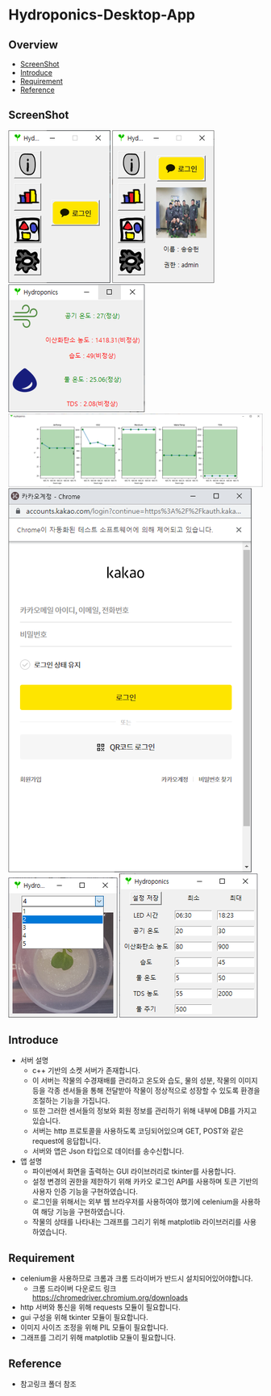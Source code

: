 # Hydroponics-Desktop-App

## Overview
- [ScreenShot](#ScreenShot)
- [Introduce](#Introduce)
- [Requirement](#Requirement)
- [Reference](#Reference) 
## ScreenShot


<img src="screenshots/before_login.png" alt="로그인 전"></img>
<img src="screenshots/after_login.png" alt="로그인 후"></img> 
<img src="screenshots/info.png" alt="개요 창"></img>
<img src="screenshots/graph.png" alt="그래프 창"></img>
<img src="screenshots/kakao_login.png" alt="셀레니움 로그인 창"></img>
<img src="screenshots/gallery.png" alt="이미지 창"></img>
<img src="screenshots/setting.png" alt="설정 창"></img>

## Introduce
- 서버 설명
  - c++ 기반의 소켓 서버가 존재합니다.
  - 이 서버는 작물의 수경재배를 관리하고 온도와 습도, 물의 성분, 작물의 이미지 등을 각종 센서들을 통해 전달받아 작물이 정상적으로 성장할 수 있도록 환경을 조절하는 기능을 가집니다.
  - 또한 그러한 센서들의 정보와 회원 정보를 관리하기 위해 내부에 DB를 가지고 있습니다.
  - 서버는 http 프로토콜을 사용하도록 코딩되어있으며 GET, POST와 같은 request에 응답합니다.
  - 서버와 앱은 Json 타입으로 데이터를 송수신합니다.
- 앱 설명
  - 파이썬에서 화면을 출력하는 GUI 라이브러리로 tkinter를 사용합니다.
  - 설정 변경의 권한을 제한하기 위해 카카오 로그인 API를 사용하며 토큰 기반의 사용자 인증 기능을 구현하였습니다.
  - 로그인을 위해서는 외부 웹 브라우저를 사용하여야 했기에 celenium을 사용하여 해당 기능을 구현하였습니다.
  - 작물의 상태를 나타내는 그래프를 그리기 위해 matplotlib 라이브러리를 사용하였습니다. 


## Requirement

- celenium을 사용하므로 크롬과 크롬 드라이버가 반드시 설치되어있어야합니다.
  - 크롬 드라이버 다운로드 링크 https://chromedriver.chromium.org/downloads
- http 서버와 통신을 위해 requests 모듈이 필요합니다.
- gui 구성을 위해 tkinter 모듈이 필요합니다.
- 이미지 사이즈 조정을 위해 PIL 모듈이 필요합니다.
- 그래프를 그리기 위해 matplotlib 모듈이 필요합니다.

## Reference

- 참고링크 폴더 참조
